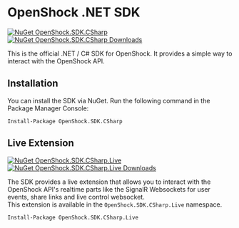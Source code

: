 # OpenShock .NET SDK

[![NuGet OpenShock.SDK.CSharp](https://img.shields.io/nuget/v/OpenShock.SDK.CSharp?style=for-the-badge&color=e14a6d&label=NuGet%20OpenShock.SDK.CSharp)](https://www.nuget.org/packages/OpenShock.SDK.CSharp/)
[![NuGet OpenShock.SDK.CSharp Downloads](https://img.shields.io/nuget/dt/OpenShock.SDK.CSharp?style=for-the-badge&color=e14a6d&label=NuGet%20Downloads)](https://www.nuget.org/packages/OpenShock.SDK.CSharp/)

This is the official .NET / C# SDK for OpenShock. It provides a simple way to interact with the OpenShock API.

## Installation

You can install the SDK via NuGet. Run the following command in the Package Manager Console:

```
Install-Package OpenShock.SDK.CSharp
```

## Live Extension

[![NuGet OpenShock.SDK.CSharp.Live](https://img.shields.io/nuget/v/OpenShock.SDK.CSharp.Live?style=for-the-badge&color=e14a6d&label=NuGet%20OpenShock.SDK.CSharp.Live)](https://www.nuget.org/packages/OpenShock.SDK.CSharp.Live/)
[![NuGet OpenShock.SDK.CSharp.Live Downloads](https://img.shields.io/nuget/dt/OpenShock.SDK.CSharp.Live?style=for-the-badge&color=e14a6d&label=NuGet%20Downloads)](https://www.nuget.org/packages/OpenShock.SDK.CSharp.Live/)

The SDK provides a live extension that allows you to interact with the OpenShock API's realtime parts like the SignalR Websockets for user events, share links and live control websocket.  
This extension is available in the `OpenShock.SDK.CSharp.Live` namespace.


```
Install-Package OpenShock.SDK.CSharp.Live
```